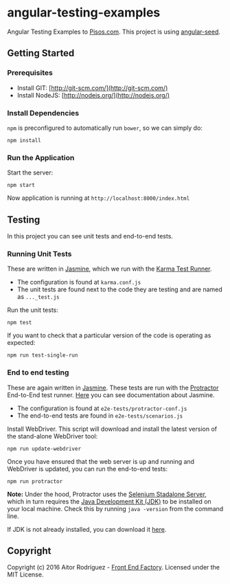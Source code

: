 # angular-testing-examples

Angular Testing Examples to [Pisos.com](http://www.pisos.com). This project is using [angular-seed](https://github.com/angular/angular-seed).


## Getting Started

### Prerequisites

* Install GIT: [http://git-scm.com/](http://git-scm.com/)
* Install NodeJS: [http://nodejs.org/](http://nodejs.org/)

### Install Dependencies

`npm` is preconfigured to automatically run `bower`, so we can simply do:

```
npm install
```

### Run the Application

Start the server:

```
npm start
```

Now application is running at `http://localhost:8000/index.html`


## Testing

In this project you can see unit tests and end-to-end tests.

### Running Unit Tests

These are written in [Jasmine][jasmine], which we run with the [Karma Test Runner][karma].

* The configuration is found at `karma.conf.js`
* The unit tests are found next to the code they are testing and are named as `..._test.js`

Run the unit tests:

```
npm test
```

If you want to check that a particular version of the code is operating as expected:

```
npm run test-single-run
```

### End to end testing

These are again written in [Jasmine][jasmine]. These tests are run with the [Protractor][protractor] End-to-End test runner. [Here][jasmine-docs] you can see documentation about Jasmine.

* The configuration is found at `e2e-tests/protractor-conf.js`
* The end-to-end tests are found in `e2e-tests/scenarios.js`

Install WebDriver. This script will download and install the latest version of the stand-alone WebDriver tool:

```
npm run update-webdriver
```

Once you have ensured that the web server is up and running and WebDriver is updated, you can run the end-to-end tests:

```
npm run protractor
```

**Note:**
Under the hood, Protractor uses the [Selenium Stadalone Server][selenium], which in turn requires the [Java Development Kit (JDK)][jdk] to be installed on your local machine. Check this by running `java -version` from the command line.

If JDK is not already installed, you can download it [here][jdk-download].

## Copyright

Copyright (c) 2016 Aitor Rodríguez - [Front End Factory](http://www.frontendfactory.es). Licensed under the MIT License.

[jasmine]: https://jasmine.github.io
[jasmine-docs]: https://github.com/angular/protractor/blob/master/docs/toc.md
[karma]: https://karma-runner.github.io
[protractor]: https://github.com/angular/protractor
[selenium]: http://docs.seleniumhq.org/
[jdk]: https://en.wikipedia.org/wiki/Java_Development_Kit
[jdk-download]: http://www.oracle.com/technetwork/java/javase/downloads/index.html
